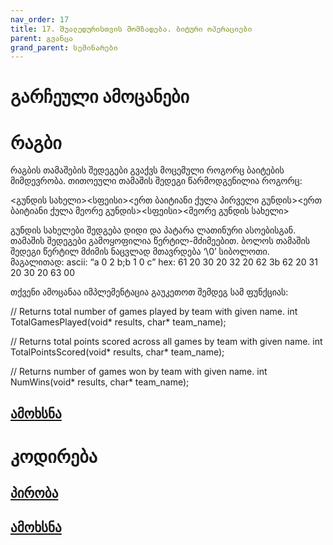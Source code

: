 ```yaml
---
nav_order: 17
title: 17. შუალედურისთვის მომზადება. ბიტური ოპერაციები
parent: გვანცა
grand_parent: სემინარები
---
```


# გარჩეული ამოცანები
# რაგბი
რაგბის თამაშების შედეგები გვაქვს მოცემული როგორც ბაიტების მიმდევრობა. თითოეული თამაშის შედეგი წარმოდგენილია როგორც:

<გუნდის სახელი><სფეისი><ერთ ბაიტიანი ქულა პირველი გუნდის><ერთ ბაიტიანი ქულა მეორე გუნდის><სფეისი><მეორე გუნდის სახელი>

გუნდის სახელები შედგება დიდი და პატარა ლათინური ასოებისგან. თამაშის შედეგები გამოყოფილია წერტილ-მძიმეებით. ბოლოს თამაშის შედეგი წერტილ მძიმის ნაცვლად მთავრდება ‘\0’ სიბოლოთი. მაგალითად:
ascii: “a 0 2 b;b 1 0 c”
hex: 61 20 30 20 32 20 62 3b 62 20 31 20 30 20 63 00

თქვენი ამოცანაა იმპლემენტაცია გაუკეთოთ შემდეგ სამ ფუნქციას:

// Returns total number of games played by team with given name.
int TotalGamesPlayed(void* results, char* team_name);

// Returns total points scored across all games by team with given name.
int TotalPointsScored(void* results, char* team_name);

// Returns number of games won by team with given name.
int NumWins(void* results, char* team_name);

## [ამოხსნა](https://github.com/freeuni-paradigms/freeuni-paradigms.github.io/blob/master/exercises/midterms/rugby)

# კოდირება
## [პირობა](https://github.com/freeuni-paradigms/freeuni-paradigms.github.io/blob/master/exercises/midterms/decompress/readme.md)
## [ამოხსნა](https://github.com/freeuni-paradigms/freeuni-paradigms.github.io/blob/master/exercises/midterms/decompress)